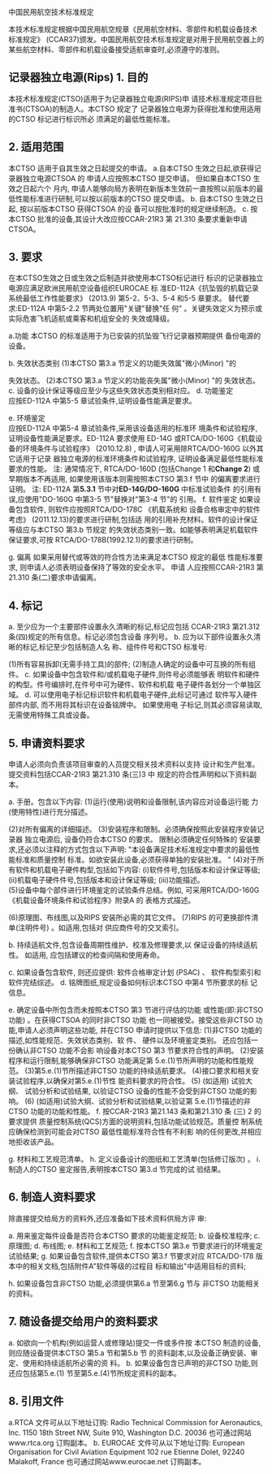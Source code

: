  
中国民用航空技术标准规定 
 
本技术标准规定根据中国民用航空规章《民用航空材料、零部件和机载设备技术
标准规定》
(CCAR37)颁发。中国民用航空技术标准规定是对用于民用航空器上的
某些航空材料、零部件和机载设备接受适航审查时,必须遵守的准则。 

## 记录器独立电源(Rips) 1. 目的

本技术标准规定(CTSO)适用于为记录器独立电源(RIPS)申
请技术标准规定项目批准书(CTSOA)的制造人。本CTSO 规定了
记录器独立电源为获得批准和使用适用的CTSO 标记进行标识所必
须满足的最低性能标准。 

## 2. 适用范围

本CTSO 适用于自其生效之日起提交的申请。 
a.自本CTSO 生效之日起,欲获得记录器独立电源CTSOA 的
申请人应按照本CTSO 提交申请。
但如果自本CTSO 生效之日起六个
月内,
申请人能够向局方表明在新版本生效前一直按照以前版本的最
低性能标准进行研制,可以按以前版本的CTSO 提交申请。 
b. 自本CTSO 生效之日起,
按以前版本CTSO 获得CTSOA 的设
备可以按批准时的规定继续制造。 
c. 按本CTSO 批准的设备,其设计大改应按CCAR-21R3 第
21.310 条要求重新申请CTSOA。 

## 3. 要求

在本CTSO生效之日或生效之后制造并欲使用本CTSO标记进行
标识的记录器独立电源应满足欧洲民用航空设备组织EUROCAE 标 准ED-112A《抗坠毁的机载记录系统最低工作性能要求》
(2013.9)
第5-2、5-3、5-4 和5-5 章要求。 
替代要求:ED-112A 中第5-2.2 节两处位置用"关键"替换"任
何"
。关键失效定义为预示或实际危害飞机适航或乘客和机组安全的
失效或降级。 

a.功能 
本CTSO 的标准适用于为已安装的抗坠毁飞行记录器预期提供
备份电源的设备。 

b. 失效状态类别 
(1)本CTSO 第3.a 节定义的功能失效属"微小(Minor)
"的

失效状态。 
(2)本CTSO 第3.a 节定义的功能丧失属"微小(Minor)
"的
失效状态。 
c. 设备的设计保证等级应至少与这些失效状态类别相对应。 
d. 功能鉴定  
应按ED-112A 中第5-5 章试验条件,证明设备性能满足要求。 

e. 环境鉴定  
应按ED-112A 中第5-4 章试验条件,采用该设备适用的标准环
境条件和试验程序,证明设备性能满足要求。ED-112A 要求使用
ED-14G 或RTCA/DO-160G《机载设备的环境条件与试验程序》
(2010.12.8)
,
申请人可采用除RTCA/DO-160G 以外其它适用于记录
器独立电源的标准环境条件和试验程序,
证明设备满足最低性能标准
要求的性能。 
注:
通常情况下, RTCA/DO-160D
(包括Change 1 和**Change 2**)
或早期版本不再适用,
如果使用该版本则需按照本CTSO 第3.f 节中
的偏离要求进行证明。 
注:
ED-112A 第**5.3.1** 节中对**ED-14G/DO-160G** 中标准试验条件
的引用有误,应使用"DO-160G 中第3-5 节"替换对"第3-4 节"的
引用。 
f. 软件鉴定 
如果设备包含软件,
则软件应按照RTCA/DO-178C
《机载系统和
设备合格审定中的软件考虑》
(2011.12.13)的要求进行研制,包括适
用的引用补充材料。软件的设计保证等级应与本CTSO 第3.b 节规定
的失效状态类别一致。如能够表明满足机载软件保证要求,可按
RTCA/DO-178B(1992.12.1)的要求进行研制。 

g. 偏离 
如果采用替代或等效的符合性方法来满足本CTSO 规定的最低
性能标准要求,
则申请人必须表明设备保持了等效的安全水平。
申请
人应按照CCAR-21R3 第21.310 条(二)要求申请偏离。 

## 4. 标记

a. 至少应为一个主要部件设置永久清晰的标记,标记应包括
CCAR-21R3 第21.312 条(四)规定的所有信息。标记必须包含设备 序列号。 
b. 应为以下部件设置永久清晰的标记,标记至少包括制造人名
称、组件件号和CTSO 标准号: 

(1)所有容易拆卸(无需手持工具)的部件; (2)制造人确定的设备中可互换的所有组件。 
c. 如果设备中包含软件和/或机载电子硬件,则件号必须能够表
明软件和硬件的构型。件号编排时,在件号中可为硬件、软件和机载
电子硬件各划分一个单独区域。 
d. 可以使用电子标记标识软件和机载电子硬件,此标记可通过
软件写入硬件部件内部,
而不用将其标识在设备铭牌中。
如果使用电
子标记,则其必须容易读取,无需使用特殊工具或设备。 

## 5. 申请资料要求

申请人必须向负责该项目审查的人员提交相关技术资料以支持
设计和生产批准。提交资料包括CCAR-21R3 第21.310 条(三)3 中
规定的符合性声明和以下资料副本。 

a. 手册。包含以下内容: 
(1)运行(使用)说明和设备限制,该内容应对设备运行能
力(使用特性)进行充分描述。 

(2)对所有偏离的详细描述。 
(3)安装程序和限制。必须确保按照此安装程序安装记录器
独立电源后,
设备仍符合本CTSO 的要求。
限制必须确定任何特殊的
安装要求,还必须以注释的方式包含以下声明: 
"本设备满足技术标准规定中要求的最低性能标准和质量控制
标准。如欲安装此设备,必须获得单独的安装批准。
" 
(4)对于所有软件和机载电子硬件构型,包括如下内容: 
(i)软件件号,包括版本和设计保证等级; 
(ii)机载电子硬件件号,包括版本和设计保证等级; 
(iii)功能描述。  
(5)设备中每个部件进行环境鉴定的试验条件总结。例如,
可采用RTCA/DO-160G《机载设备环境条件和试验程序》附录A 的
表格方式描述。 

(6)原理图、布线图,以及RIPS 安装所必需的其它文件。 
(7)RIPS 的可更换部件清单(注明件号)
。如适用,包括对
供应商件号的交叉索引。 

b. 持续适航文件,包含设备周期性维护、校准及修理要求,以
保证设备的持续适航性。
如适用,
应包括建议的检查间隔和使用寿命。
 
c. 如果设备包含软件,
则还应提供:
软件合格审定计划
(PSAC)
、
软件构型索引和软件完结综述。 
d. 铭牌图纸,规定设备如何标识本CTSO 中第4 节所要求的标
记信息。 

e. 确定设备中所包含而未按照本CTSO 第3 节进行评估的功能
或性能(即:非CTSO 功能)
。在获得CTSOA 的同时非CTSO 功能
也一同被接受。接受这些非CTSO 功能,申请人必须声明这些功能,
并在CTSO 申请时提供以下信息: 
(1)非CTSO 功能的描述,如性能规范、失效状态类别、软
件、
硬件以及环境鉴定类别。
还应包括一份确认非CTSO 功能不会影
响设备对本CTSO 第3 节要求符合性的声明。 
(2)安装程序和运行限制,能够确保非CTSO 功能满足第
5.e.(1)节所声明的功能和性能规范。 
(3)第5.e.(1)节所描述非CTSO 功能的持续适航要求。 (4)接口要求和相关安装试验程序,以确保对第5.e.(1)节性
能资料要求的符合性。 
(5)
(如适用)
试验大纲、
试验分析和试验结果,
以验证CTSO
设备的性能不会受到非CTSO 功能的影响。 
(6)
(如适用)试验大纲、试验分析和试验结果,以验证第
5.e.(1)节描述的非CTSO 功能的功能和性能。 
f. 按CCAR-21R3 第21.143 条和第21.310 条
(三)
2 的要求提供
质量控制系统(QCS)方面的说明资料,包括功能试验规范。质量控 制系统应确保检测到可能会对CTSO 最低性能标准符合性有不利影 响的任何更改,并相应地拒收该产品。 

g. 材料和工艺规范清单。 
h. 定义设备设计的图纸和工艺清单(包括修订版次)
。 
i. 制造人的CTSO 鉴定报告,表明按本CTSO 第3.d 节完成的试
验结果。 

## 6. 制造人资料要求

除直接提交给局方的资料外,还应准备如下技术资料供局方评
审: 

a. 用来鉴定每件设备是否符合本CTSO 要求的功能鉴定规范; b. 设备校准程序; 
c. 原理图; 
d. 布线图; 
e. 材料和工艺规范; f. 按本CTSO 第3.e 节要求进行的环境鉴定试验结果; g. 如果设备包含软件,提供本CTSO 第3.f 节要求对应
RTCA/DO-178 版本中的相关文档,包括附件A"软件等级的过程目
标和输出"中适用目标的资料; 

h. 如果设备包含非CTSO 功能,必须提供第6.a 节至第6.g 节与
非CTSO 功能相关的资料。 

## 7. 随设备提交给用户的资料要求

a. 如欲向一个机构(例如运营人或修理站)提交一件或多件按
本CTSO 制造的设备,则应随设备提供本CTSO 第5.a 节和第5.b 节
的资料副本,以及设备正确安装、审定、使用和持续适航所必需的资
料。 
b. 如果设备包含已声明的非CTSO 功能,则还应包括第5.e.(1)
节至第5.e.(4)节所规定资料的副本。 

## 8. 引用文件

a.RTCA 文件可从以下地址订购: 
Radio Technical Commission for Aeronautics, Inc. 1150 18th Street NW, Suite 910, Washington D.C. 20036 也可通过网站www.rtca.org 订购副本。 
b. EUROCAE 文件可从以下地址订购: 
European Organisation for Civil Aviation Equipment 102 rue Etienne Dolet, 92240 Malakoff, France 也可通过网站www.eurocae.net 订购副本。 